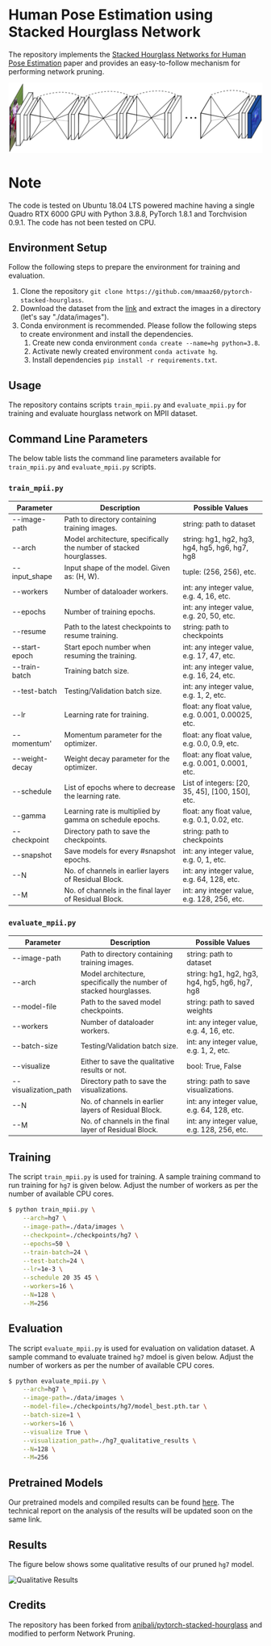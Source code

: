 # Human Pose Estimation using Stacked Hourglass Network
The repository implements the [Stacked Hourglass Networks for Human Pose Estimation](https://arxiv.org/pdf/1603.06937.pdf) 
paper and provides an easy-to-follow mechanism for performing network pruning.

![Stacked Hourglass Network Architecture](images/arch.png)

# Note
The code is tested on Ubuntu 18.04 LTS powered machine having a single Quadro RTX 6000 GPU with Python 3.8.8, PyTorch 1.8.1 and Torchvision 0.9.1. 
The code has not been tested on CPU.

## Environment Setup
Follow the following steps to prepare the environment for training and evaluation.

1. Clone the repository `git clone https://github.com/mmaaz60/pytorch-stacked-hourglass`.
1. Download the dataset from the [link](http://human-pose.mpi-inf.mpg.de/#download) and extract the images in a directory (let's say "./data/images").
1. Conda environment is recommended. Please follow the following steps to create environment and install the dependencies.
    1. Create new conda environment `conda create --name=hg python=3.8`.
    1. Activate newly created environment `conda activate hg`.
    1. Install dependencies `pip install -r requirements.txt`.

## Usage
The repository contains scripts `train_mpii.py` and `evaluate_mpii.py` for training and evaluate hourglass network 
on MPII dataset.

## Command Line Parameters
The below table lists the command line parameters available for `train_mpii.py` and `evaluate_mpii.py` scripts.

### `train_mpii.py`

| Parameter | Description  | Possible Values |
| ------------- | ------------- | ------------- |
| --image-path  | Path to directory containing training images. | string: path to dataset |
| --arch  | Model architecture, specifically the number of stacked hourglasses. | string: hg1, hg2, hg3, hg4, hg5, hg6, hg7, hg8 |
| --input_shape | Input shape of the model. Given as: (H, W). | tuple: (256, 256), etc. |
| --workers | Number of dataloader workers. | int: any integer value, e.g. 4, 16, etc. |
| --epochs  | Number of training epochs. | int: any integer value, e.g. 20, 50, etc. |
| --resume | Path to the latest checkpoints to resume training. | string: path to checkpoints |
| --start-epoch  | Start epoch number when resuming the training. | int: any integer value, e.g. 17, 47, etc. |
| --train-batch | Training batch size. | int: any integer value, e.g. 16, 24, etc. |
| --test-batch | Testing/Validation batch size. | int: any integer value, e.g. 1, 2, etc. |
| --lr | Learning rate for training. | float: any float value, e.g. 0.001, 0.00025, etc. |
| --momentum' | Momentum parameter for the optimizer. | float: any float value, e.g. 0.0, 0.9, etc. |
| --weight-decay  | Weight decay parameter for the optimizer. | float: any float value, e.g. 0.001, 0.0001, etc. |
| --schedule  | List of epochs where to decrease the learning rate. | List of integers: [20, 35, 45], [100, 150], etc. |
| --gamma | Learning rate is multiplied by gamma on schedule epochs. | float: any float value, e.g. 0.1, 0.02, etc. |
| --checkpoint  | Directory path to save the checkpoints. | string: path to checkpoints |
| --snapshot | Save models for every #snapshot epochs. | int: any integer value, e.g. 0, 1, etc. |
| --N | No. of channels in earlier layers of Residual Block. | int: any integer value, e.g. 64, 128, etc. |
| --M | No. of channels in the final layer of Residual Block. | int: any integer value, e.g. 128, 256, etc. |

### `evaluate_mpii.py`

| Parameter | Description  | Possible Values |
| ------------- | ------------- | ------------- |
| --image-path  | Path to directory containing training images. | string: path to dataset |
| --arch  | Model architecture, specifically the number of stacked hourglasses. | string: hg1, hg2, hg3, hg4, hg5, hg6, hg7, hg8 |
| --model-file | Path to the saved model checkpoints. | string: path to saved weights |
| --workers | Number of dataloader workers. | int: any integer value, e.g. 4, 16, etc. |
| --batch-size | Testing/Validation batch size. | int: any integer value, e.g. 1, 2, etc. |
| --visualize  | Either to save the qualitative results or not. | bool: True, False |
| --visualization_path | Directory path to save the visualizations. | string: path to save visualizations. |
| --N | No. of channels in earlier layers of Residual Block. | int: any integer value, e.g. 64, 128, etc. |
| --M | No. of channels in the final layer of Residual Block. | int: any integer value, e.g. 128, 256, etc. |

## Training
The script `train_mpii.py` is used for training. A sample training command to run training for `hg7` is given below. 
Adjust the number of workers as per the number of available CPU cores.

```bash
$ python train_mpii.py \
    --arch=hg7 \
    --image-path=./data/images \
    --checkpoint=./checkpoints/hg7 \
    --epochs=50 \
    --train-batch=24 \
    --test-batch=24 \
    --lr=1e-3 \
    --schedule 20 35 45 \
    --workers=16 \
    --N=128 \
    --M=256
```

## Evaluation
The script `evaluate_mpii.py` is used for evaluation on validation dataset. A sample command to evaluate trained `hg7` mdoel is given below. 
Adjust the number of workers as per the number of available CPU cores.

```bash
$ python evaluate_mpii.py \
    --arch=hg7 \
    --image-path=./data/images \
    --model-file=./checkpoints/hg7/model_best.pth.tar \
    --batch-size=1 \
    --workers=16 \
    --visualize True \
    --visualization_path=./hg7_qualitative_results \
    --N=128 \
    --M=256
````

## Pretrained Models
Our pretrained models and compiled results can be found 
[here](https://mbzuaiac-my.sharepoint.com/:f:/g/personal/20020063_mbzuai_ac_ae/EokAQGIkxuJCvwEQ6JhR3ZwBLgMpmCLWbzcgiqrKomzEhQ?e=Ktov0h). 
The technical report on the analysis of the results will be updated soon on the same link.

## Results
The figure below shows some qualitative results of our pruned `hg7` model.

![Qualitative Results](images/Qualitative_Results.png)

## Credits
The repository has been forked from [anibali/pytorch-stacked-hourglass](https://github.com/anibali/pytorch-stacked-hourglass) and modified to perform Network Pruning. 